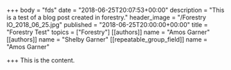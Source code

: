 +++
body = "fds"
date = "2018-06-25T20:07:53+00:00"
description = "This is a test of a blog post created in forestry."
header_image = "/Forestry IO_2018_06_25.jpg"
published = "2018-06-25T20:00:00+00:00"
title = "Forestry Test"
topics = ["Forestry"]
[[authors]]
name = "Amos Garner"
[[authors]]
name = "Shelby Garner"
[[repeatable_group_field]]
name = "Amos Garner"

+++
This is the content.